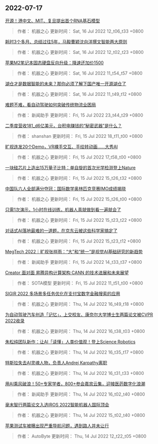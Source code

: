 
## 2022-07-17

 [开源！港中文、MIT、复旦提出首个RNA基石模型](https://www.jiqizhixin.com/articles/2022-07-16-4)

> 作者： 机器之心  更新时间： Sat, 16 Jul 2022 12_t06_t33 +0800

 [耗时3个多月、总结过往5年，马毅曹颖沈向洋撰文智能两大原则](https://www.jiqizhixin.com/articles/2022-07-16-3)

> 作者： 机器之心  更新时间： Sat, 16 Jul 2022 12_t02_t23 +0800

 [苹果M2笔记本固态硬盘反向升级：降速还加价1500](https://www.jiqizhixin.com/articles/2022-07-16-2)

> 作者： 机器之心  更新时间： Sat, 16 Jul 2022 11_t54_t57 +0800

 [湖仓才是数据智能的未来？那你必须了解下国产唯一开源湖仓了](https://www.jiqizhixin.com/articles/2022-07-16)

> 作者： 机器之心  更新时间： Sat, 16 Jul 2022 11_t49_t12 +0800

 [难题不难，看自动驾驶如何突破传统物流业困局](https://www.jiqizhixin.com/articles/2022-07-15-16)

> 作者： 新闻助手  更新时间： Fri, 15 Jul 2022 23_t44_t29 +0800

 [二季度营收181_d6亿美元，台积电赚钱的“秘密武器”是什么？](https://www.jiqizhixin.com/articles/2022-07-15-15)

> 作者： shanshan  更新时间： Fri, 15 Jul 2022 18_t11_t00 +0800

 [旷视连发20个Demo，VR裸手交互、手绘转动画……大秀AI](https://www.jiqizhixin.com/articles/2022-07-15-14)

> 作者： 机器之心  更新时间： Fri, 15 Jul 2022 17_t58_t00 +0800

 [一块硅芯片上造出15万量子比特：单自旋的首次光学检测登上Nature](https://www.jiqizhixin.com/articles/2022-07-15-6)

> 作者： 机器之心  更新时间： Fri, 15 Jul 2022 15_t26_t32 +0800

 [中国队六人全部满分夺冠：国际数学奥林匹克竞赛IMO成绩揭晓](https://www.jiqizhixin.com/articles/2022-07-15-7)

> 作者： 机器之心  更新时间： Fri, 15 Jul 2022 15_t26_t00 +0800

 [只需1次演示，1小时在线训练，机器人真就做到看一遍就会了](https://www.jiqizhixin.com/articles/2022-07-15)

> 作者： 机器之心  更新时间： Fri, 15 Jul 2022 15_t23_t22 +0800

 [对话式AI落地最难的一道题，在京东云被这些科学家搞定了](https://www.jiqizhixin.com/articles/2022-07-15-12)

> 作者： 机器之心  更新时间： Fri, 15 Jul 2022 15_t23_t12 +0800

 [MegTech 2022｜旷视张祥雨：“大”和“统一”是视觉AI基础研究的新趋势](https://www.jiqizhixin.com/articles/2022-07-15-9)

> 作者： 新闻助手  更新时间： Fri, 15 Jul 2022 14_t33_t37 +0800

 [Creator 面对面   昇腾异构计算架构 CANN 的技术进展和未来展望](https://www.jiqizhixin.com/articles/2022-07-13-16)

> 作者： SOTA模型  更新时间： Fri, 15 Jul 2022 11_t51_t00 +0800

 [SIGIR 2022   多场景多任务优化在支付宝数字金融搜索的应用](https://www.jiqizhixin.com/articles/2022-07-14-10)

> 作者： 机器之心  更新时间： Thu, 14 Jul 2022 16_t49_t18 +0800

 [为自动驾驶汽车创造「记忆」，上交校友、康奈尔大学博士生两篇论文被CVPR 2022收录](https://www.jiqizhixin.com/articles/2022-07-14-9)

> 作者： 机器之心  更新时间： Thu, 14 Jul 2022 16_t38_t03 +0800

 [朱松纯团队新作：让AI「读懂」人类价值观！登上Science Robotics](https://www.jiqizhixin.com/articles/2022-07-14-8)

> 作者： 机器之心  更新时间： Thu, 14 Jul 2022 16_t35_t17 +0800

 [特斯拉失去AI灵魂人物，负责人Andrej Karpathy离职](https://www.jiqizhixin.com/articles/2022-07-14-7)

> 作者： 机器之心  更新时间： Thu, 14 Jul 2022 16_t31_t33 +0800

 [用AI乘风破浪！50+专家学者，800+参会嘉宾云集，迎接医药数字化浪潮](https://www.jiqizhixin.com/articles/2022-07-14-6)

> 作者： 新闻助手  更新时间： Thu, 14 Jul 2022 16_t02_t40 +0800

 [毫末智行两篇论文入选IROS 2022智能机器人国际顶会](https://www.jiqizhixin.com/articles/2022-07-14-4)

> 作者： 机器之心  更新时间： Thu, 14 Jul 2022 15_t02_t40 +0800

 [苹果测试车被曝出现严重导航问题，遇到路人并未让行](https://www.jiqizhixin.com/articles/2022-07-14-3)

> 作者： AutoByte  更新时间： Thu, 14 Jul 2022 12_t22_t05 +0800
